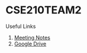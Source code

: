 # CSE210TEAM2

Useful Links
1. [Meeting Notes](https://docs.google.com/document/d/10_YFkNc_x7RxIQV_6Eay-ylbWOQVwaC6v4CWlF5ivQk/edit?usp=sharing)
2. [Google Drive](https://drive.google.com/drive/folders/1wDtSX2dUXvWqe02iN8VIGH7IkauKgsqX)